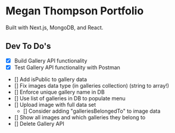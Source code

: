 # Megan Thompson Portfolio

Built with Next.js, MongoDB, and React.

## Dev To Do's
- [x] Build Gallery API functionality
- [x] Test Gallery API functionality with Postman
- [] Add isPublic to gallery data
- [] Fix images data type (in galleries collection) (string to array!)
- [] Enforce unique gallery name in DB
- [] Use list of galleries in DB to populate menu
- [] Upload image with full data set
  - [] Consider adding "galleriesBelongedTo" to image data
- [] Show all images and which galleries they belong to
- [] Delete Gallery API


